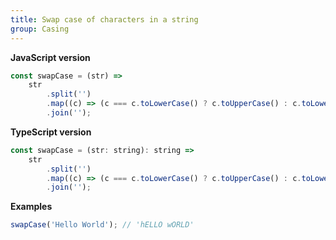 ```yaml
---
title: Swap case of characters in a string
group: Casing
---
```


**JavaScript version**

```js
const swapCase = (str) =>
    str
        .split('')
        .map((c) => (c === c.toLowerCase() ? c.toUpperCase() : c.toLowerCase()))
        .join('');
```

**TypeScript version**

```js
const swapCase = (str: string): string =>
    str
        .split('')
        .map((c) => (c === c.toLowerCase() ? c.toUpperCase() : c.toLowerCase()))
        .join('');
```

**Examples**

```js
swapCase('Hello World'); // 'hELLO wORLD'
```
